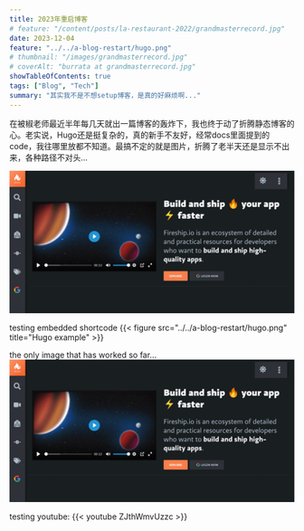 ```yaml
---
title: 2023年重启博客
# feature: "/content/posts/la-restaurant-2022/grandmasterrecord.jpg"
date: 2023-12-04
feature: "../../a-blog-restart/hugo.png"
# thumbnail: "/images/grandmasterrecord.jpg"
# coverAlt: "burrata at grandmasterrecord.jpg"
showTableOfContents: true 
tags: ["Blog", "Tech"]
summary: "其实我不是不想setup博客，是真的好麻烦啊..."
---
```

在被椒老师最近半年每几天就出一篇博客的轰炸下，我也终于动了折腾静态博客的心。老实说，Hugo还是挺复杂的，真的新手不友好，经常docs里面提到的code，我往哪里放都不知道。最搞不定的就是图片，折腾了老半天还是显示不出来，各种路径不对头...

![test](/a-blog-restart/hugo.png "test with markdown")


testing embedded shortcode 
{{< figure src="../../a-blog-restart/hugo.png" title="Hugo example" >}}

the only image that has worked so far...
<img alt="test" src="../../a-blog-restart/hugo.png">

testing youtube:
{{< youtube ZJthWmvUzzc >}}